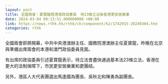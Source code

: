 ```yaml
---
layout: post
title: 全國兩會｜夏寶龍晤港澳政協委員　待23條立法後香港更安居樂業
date: 2024-03-04 00:13:51.000000000 +08:00
link: https://news.rthk.hk/rthk/ch/component/k2/1742915-20240304.htm
categories: rthk
---
```


全國兩會即將開幕，中共中央港澳辦主任、國務院港澳辦主任夏寶龍，昨晚在北京與準備出席兩會的本港和澳門政協委員見面。

有出席的政協委員引述夏寶龍表示，待立法會盡快通過基本法23條立法，香港在更大的法制保障下，市民更安居樂業和更團结。

另外，港區人大代表團選出馬逢國為團長、吳秋北和陳勇為副團長。
